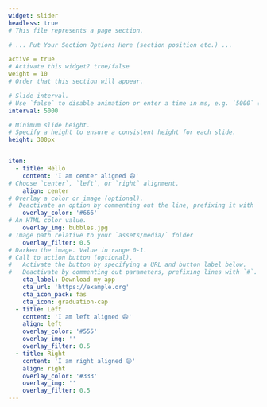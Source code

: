 ```yaml
---
widget: slider
headless: true  
# This file represents a page section.

# ... Put Your Section Options Here (section position etc.) ...

active = true  
# Activate this widget? true/false
weight = 10 
# Order that this section will appear.

# Slide interval.
# Use `false` to disable animation or enter a time in ms, e.g. `5000` (5s).
interval: 5000

# Minimum slide height.
# Specify a height to ensure a consistent height for each slide.
height: 300px


item:
  - title: Hello
    content: 'I am center aligned 😄'
# Choose `center`, `left`, or `right` alignment.
    align: center
# Overlay a color or image (optional).
#  Deactivate an option by commenting out the line, prefixing it with `#`.
    overlay_color: '#666'  
# An HTML color value.
    overlay_img: bubbles.jpg  
# Image path relative to your `assets/media/` folder
    overlay_filter: 0.5  
# Darken the image. Value in range 0-1.
# Call to action button (optional).
#   Activate the button by specifying a URL and button label below.
#   Deactivate by commenting out parameters, prefixing lines with `#`.
    cta_label: Download my app
    cta_url: 'https://example.org'
    cta_icon_pack: fas
    cta_icon: graduation-cap
  - title: Left
    content: 'I am left aligned 😄'
    align: left
    overlay_color: '#555'
    overlay_img: ''
    overlay_filter: 0.5
  - title: Right
    content: 'I am right aligned 😄'
    align: right
    overlay_color: '#333'
    overlay_img: ''
    overlay_filter: 0.5
---
```


